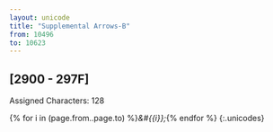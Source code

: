 ```yaml
---
layout: unicode
title: "Supplemental Arrows-B"
from: 10496
to: 10623
---
```


## 	[2900 - 297F]

Assigned Characters: 128

{% for i in (page.from..page.to) %}<i>&#{{i}};</i>{% endfor %}
{:.unicodes}

